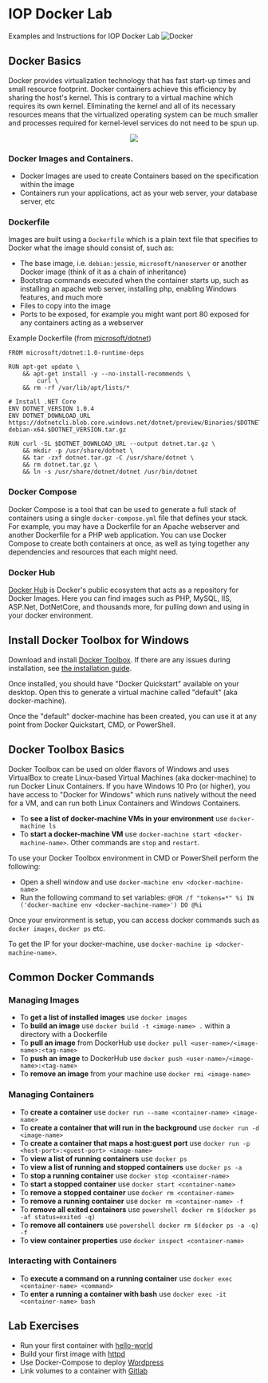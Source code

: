 # IOP Docker Lab
Examples and Instructions for IOP Docker Lab
![Docker](https://securityledger.com/wp-content/uploads/2015/05/docker-1024x347.png)

## Docker Basics
Docker provides virtualization technology that has fast start-up times and small resource footprint. Docker containers achieve this efficiency by sharing the host's kernel. This is contrary to a virtual machine which requires its own kernel. Eliminating the kernel and all of its necessary resources means that the virtualized operating system can be much smaller and processes required for kernel-level services do not need to be spun up.

<p align="center"><img src="https://image.slidesharecdn.com/developerweek2015-docker-tutorial-150209173058-conversion-gate02/95/developerweek-2015-a-practical-introduction-to-docker-6-638.jpg?cb=1423503745" /></p>

### Docker Images and Containers.
+ Docker Images are used to create Containers based on the specification within the image
+ Containers run your applications, act as your web server, your database server, etc

### Dockerfile
Images are built using a `Dockerfile` which is a plain text file that specifies to Docker what the image should consist of, such as:
+ The base image, i.e. `debian:jessie`, `microsoft/nanoserver` or another Docker image (think of it as a chain of inheritance)
+ Bootstrap commands executed when the container starts up, such as installing an apache web server, installing php, enabling Windows features, and much more
+ Files to copy into the image
+ Ports to be exposed, for example you might want port 80 exposed for any containers acting as a webserver

Example Dockerfile (from [microsoft/dotnet](https://hub.docker.com/r/microsoft/dotnet/))
```
FROM microsoft/dotnet:1.0-runtime-deps

RUN apt-get update \
    && apt-get install -y --no-install-recommends \
        curl \
    && rm -rf /var/lib/apt/lists/*

# Install .NET Core
ENV DOTNET_VERSION 1.0.4
ENV DOTNET_DOWNLOAD_URL https://dotnetcli.blob.core.windows.net/dotnet/preview/Binaries/$DOTNET_VERSION/dotnet-debian-x64.$DOTNET_VERSION.tar.gz

RUN curl -SL $DOTNET_DOWNLOAD_URL --output dotnet.tar.gz \
    && mkdir -p /usr/share/dotnet \
    && tar -zxf dotnet.tar.gz -C /usr/share/dotnet \
    && rm dotnet.tar.gz \
    && ln -s /usr/share/dotnet/dotnet /usr/bin/dotnet
```

### Docker Compose
Docker Compose is a tool that can be used to generate a full stack of containers using a single `docker-compose.yml` file that defines your stack. For example, you may have a Dockerfile for an Apache webserver and another Dockerfile for a PHP web application. You can use Docker Compose to create both containers at once, as well as tying together any dependencies and resources that each might need.

### Docker Hub
[Docker Hub](https://hub.docker.com) is Docker's public ecosystem that acts as a repository for Docker Images. Here you can find images such as PHP, MySQL, IIS, ASP.Net, DotNetCore, and thousands more, for pulling down and using in your docker environment.

## Install Docker Toolbox for Windows
Download and install [Docker Toolbox](https://github.com/docker/toolbox/releases/download/v1.12.5/DockerToolbox-1.12.5.exe). If there are any issues during installation, see [the installation guide](https://docs.docker.com/toolbox/toolbox_install_windows/#step-2-install-docker-toolbox).

Once installed, you should have "Docker Quickstart" available on your desktop. Open this to generate a virtual machine called "default" (aka docker-machine).

Once the "default" docker-machine has been created, you can use it at any point from Docker Quickstart, CMD, or PowerShell.

## Docker Toolbox Basics
Docker Toolbox can be used on older flavors of Windows and uses VirtualBox to create Linux-based Virtual Machines (aka docker-machine) to run Docker Linux Containers. If you have Windows 10 Pro (or higher), you have access to "Docker for Windows" which runs natively without the need for a VM, and can run both Linux Containers and Windows Containers.

+ To **see a list of docker-machine VMs in your environment** use `docker-machine ls`
+ To **start a docker-machine VM** use `docker-machine start <docker-machine-name>`. Other commands are `stop` and `restart`.

To use your Docker Toolbox environment in CMD or PowerShell perform the following:
+ Open a shell window and use `docker-machine env <docker-machine-name>`
+ Run the following command to set variables: `@FOR /f "tokens=*" %i IN ('docker-machine env <docker-machine-name>') DO @%i`

Once your environment is setup, you can access docker commands such as `docker images`, `docker ps` etc.

To get the IP for your docker-machine, use `docker-machine ip <docker-machine-name>`.

## Common Docker Commands
### Managing Images
+ To **get a list of installed images** use `docker images`
+ To **build an image** use `docker build -t <image-name> .` within a directory with a Dockerfile
+ To **pull an image** from DockerHub use `docker pull <user-name>/<image-name>:<tag-name>`
+ To **push an image** to DockerHub use `docker push <user-name>/<image-name>:<tag-name>`
+ To **remove an image** from your machine use `docker rmi <image-name>`

### Managing Containers
+ To **create a container** use `docker run --name <container-name> <image-name>`
+ To **create a container that will run in the background** use `docker run -d <image-name>`
+ To **create a container that maps a host:guest port** use `docker run -p <host-port>:<guest-port> <image-name>`
+ To **view a list of running containers** use `docker ps`
+ To **view a list of running and stopped containers** use `docker ps -a`
+ To **stop a running container** use `docker stop <container-name>`
+ To **start a stopped container** use `docker start <container-name>`
+ To **remove a stopped container** use `docker rm <container-name>`
+ To **remove a running container** use `docker rm <container-name> -f`
+ To **remove all exited containers** use `powershell docker rm $(docker ps -af status=exited -q)`
+ To **remove all containers** use `powershell docker rm $(docker ps -a -q) -f`
+ To **view container properties** use `docker inspect <container-name>`

### Interacting with Containers
+ To **execute a command on a running container** use `docker exec <container-name> <command>`
+ To **enter a running a container with bash** use `docker exec -it <container-name> bash`

## Lab Exercises
+ Run your first container with [hello-world](https://github.com/ferrx/docker-lab/tree/master/hello-world)
+ Build your first image with [httpd](https://github.com/ferrx/docker-lab/tree/master/httpd)
+ Use Docker-Compose to deploy [Wordpress](https://github.com/ferrx/docker-lab/tree/master/wordpress)
+ Link volumes to a container with [Gitlab](https://github.com/ferrx/docker-lab/tree/master/gitlab)
